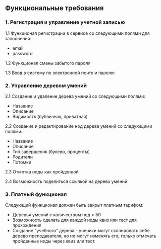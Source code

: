 ## Функциональные требования

### 1. Регистрация и управление учетной записью
1.1 Функционал регистрации в сервисе со следующими полями для заполнения:
- email
- password

1.2 Функционал смены забытого пароля

1.3 Вход в систему по электронной почте и паролю


### 2. Управление деревом умений
2.1 Создание и удаление дерева умений со следующими полями:
- Название
- Описание
- Видимость (публичная, приватная)

2.2 Создание и редактирование нод дерева умений со следующими полями:
- Название
- Описание
- Тип завершения (булево, проценты)
- Родители
- Потомки

2.3 Отметка ноды как пройденной

2.4 Возможность поделиться ссылкой на дерево умений

### 3. Платный функционал
Следующий функционал должен быть закрыт платным тарифом:
- Деревья умений с количеством нод > 50
- Возможность сделать для каждой ноды квиз или тест для прохождения
- Создание "учебного" дерева - 
ученики могут скопировать себе дерево преподавателя, но не могут изменять его,
только отмечать пройденные ноды через квиз или тест.
